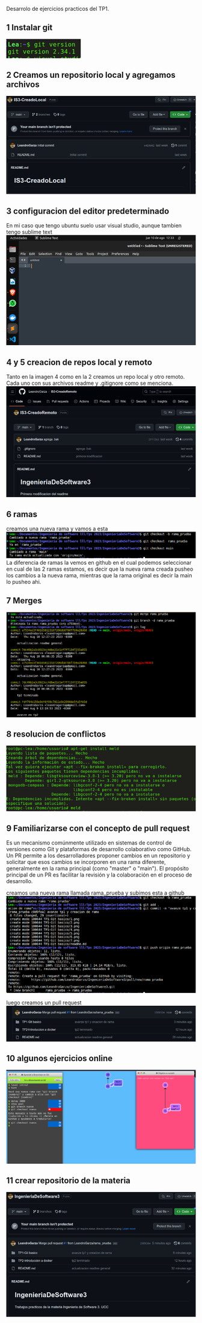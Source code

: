 Desarrolo de ejercicios practicos del TP1.

## 1 Instalar git
![Alt text](1.png)

## 2 Creamos un repositorio local y agregamos archivos
![Alt text](2.png)

## 3 configuracion del editor predeterminado
En mi caso que tengo ubuntu suelo usar visual studio, aunque tambien tengo sublime text
![Alt text](3.png)

## 4 y 5 creacion de repos local y remoto 
Tanto en la imagen 4 como en la 2 creamos un repo local y otro remoto. Cada uno con sus archivos readme y .gitignore como se menciona.
![Alt text](4.png)

## 6 ramas
creamos una nueva rama y vamos a esta
![Alt text](5.png)
La diferencia de ramas la vemos en github en el cual podemos seleccionar en cual de las 2 ramas estamos, es decir que la nueva rama creada pusheo los cambios a la nueva rama, mientras que la rama original es decir la main lo pusheo ahi.

## 7 Merges
![Alt text](6.png)

## 8 resolucion de conflictos
![Alt text](7.png)

## 9 Familiarizarse con el concepto de pull request
Es un mecanismo comúnmente utilizado en sistemas de control de versiones como Git y plataformas de desarrollo colaborativo como GitHub. Un PR permite a los desarrolladores proponer cambios en un repositorio y solicitar que esos cambios se incorporen en una rama diferente, generalmente en la rama principal (como "master" o "main"). El propósito principal de un PR es facilitar la revisión y la colaboración en el proceso de desarrollo.

creamos una nueva rama llamada rama_prueba y subimos esta a github
![Alt text](8.png)

luego creamos un pull request
![Alt text](9.png)

## 10 algunos ejercicios online
![Alt text](10.png)

## 11 crear repositorio de la materia
![Alt text](11.png)